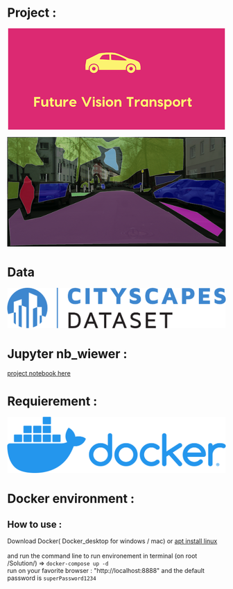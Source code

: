 # Project :

<p align="center">
  <img src="https://github.com/Seb-IX/Projet_8/blob/main/Solution/script/img/logo_future_vision_transport.png">
</p>

<p align="center">
  <img src="https://github.com/Seb-IX/Projet_8/blob/main/Solution/script/img/example_segmentation_semantic.png">
</p>

# Data

<p align="center">
    <a href="https://www.cityscapes-dataset.com/dataset-overview/">
        <img src="https://github.com/Seb-IX/Projet_8/blob/main/Solution/script/img/logo_cityscapes.png" style="width:600px;">
    </a>
</p>

# Jupyter nb_wiewer :

<a href="https://nbviewer.org/github/Seb-IX/Projet_8/blob/main/Solution/script/P08_modelisation.ipynb" target="_blank">project notebook here</a>


# Requierement :

<p align="center">
  <a href="https://www.docker.com/">
    <img src="https://github.com/Seb-IX/Projet_7/blob/main/Solution/script/img/horizontal-logo-monochromatic-white.png" >
  </a>
</p>

# Docker environment :

## How to use :

Download Docker( Docker_desktop for windows / mac) or <a href="https://docs.docker.com/engine/install/ubuntu/">apt install linux</a><br>
<br>
and run the command line to run environement in terminal (on root /Solution/) => `docker-compose up -d`<br>
run on your favorite browser : "http://localhost:8888" and the default password is `superPassword1234`
